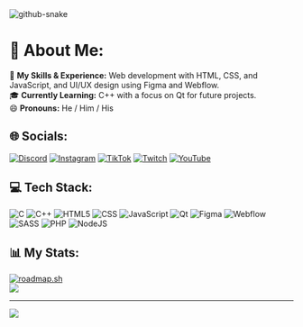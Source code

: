 <picture>
  <source media="(prefers-color-scheme: dark)" srcset="https://raw.githubusercontent.com/rgabrex/rgabrex/output/github-snake-dark.svg" />
  <source media="(prefers-color-scheme: light)" srcset="https://raw.githubusercontent.com/rgabrex/rgabrex/output/github-snake.svg" />
  <img alt="github-snake" src="https://raw.githubusercontent.com/rgabrex=-=/rgabrex/output/github-snake.svg" />
</picture>

# 💫 About Me:
🌱 <b>My Skills & Experience:</b> Web development with HTML, CSS, and JavaScript, and UI/UX design using Figma and Webflow.<br>
🎓 <b>Currently Learning:</b> C++ with a focus on Qt for future projects.<br>
😄 <b>Pronouns:</b> He / Him / His<br>

## 🌐 Socials:
[![Discord](https://img.shields.io/badge/Discord-%237289DA.svg?logo=discord&logoColor=white)](https://discord.gg/rgabrex) 
[![Instagram](https://img.shields.io/badge/Instagram-%23E4405F.svg?logo=Instagram&logoColor=white)](https://instagram.com/rgabrex) 
[![TikTok](https://img.shields.io/badge/TikTok-%23000000.svg?logo=TikTok&logoColor=white)](https://tiktok.com/@rgabrex) 
[![Twitch](https://img.shields.io/badge/Twitch-%239146FF.svg?logo=Twitch&logoColor=white)](https://twitch.tv/zGabrex) 
[![YouTube](https://img.shields.io/badge/YouTube-%23FF0000.svg?logo=YouTube&logoColor=white)](https://youtube.com/@rGabrex) 

## 💻 Tech Stack:
![C](https://img.shields.io/badge/c-%2300599C.svg?style=flat&logo=c&logoColor=white) 
![C++](https://img.shields.io/badge/c++-%2300599C.svg?style=flat&logo=c%2B%2B&logoColor=white) 
![HTML5](https://img.shields.io/badge/html5-%23E34F26.svg?style=flat&logo=html5&logoColor=white) 
![CSS](https://img.shields.io/badge/css-%231572B6.svg?style=flat&logo=css3&logoColor=white) 
![JavaScript](https://img.shields.io/badge/javascript-%23323330.svg?style=flat&logo=javascript&logoColor=%23F7DF1E) 
![Qt](https://img.shields.io/badge/Qt-41CD52?style=flat&logo=qt&logoColor=white) 
![Figma](https://img.shields.io/badge/figma-%23F24E1E.svg?style=flat&logo=figma&logoColor=white) 
![Webflow](https://img.shields.io/badge/Webflow-%2333CC99.svg?style=flat&logo=webflow&logoColor=white) 
![SASS](https://img.shields.io/badge/SASS-hotpink.svg?style=flat&logo=SASS&logoColor=white) 
![PHP](https://img.shields.io/badge/php-%23777BB4.svg?style=flat&logo=php&logoColor=white) 
![NodeJS](https://img.shields.io/badge/node.js-6DA55F?style=flat&logo=node.js&logoColor=white) 

## 📊 My Stats:
[![roadmap.sh](https://roadmap.sh/card/wide/68d11faa1a0296edeffc2152?variant=dark)](https://roadmap.sh)<br/>
![](https://github-readme-stats.vercel.app/api/top-langs/?username=rGabrex&theme=dark&hide_border=false&include_all_commits=false&count_private=true&layout=compact)

---
[![](https://visitcount.itsvg.in/api?id=rGabrex&icon=5&color=1)](https://visitcount.itsvg.in)
